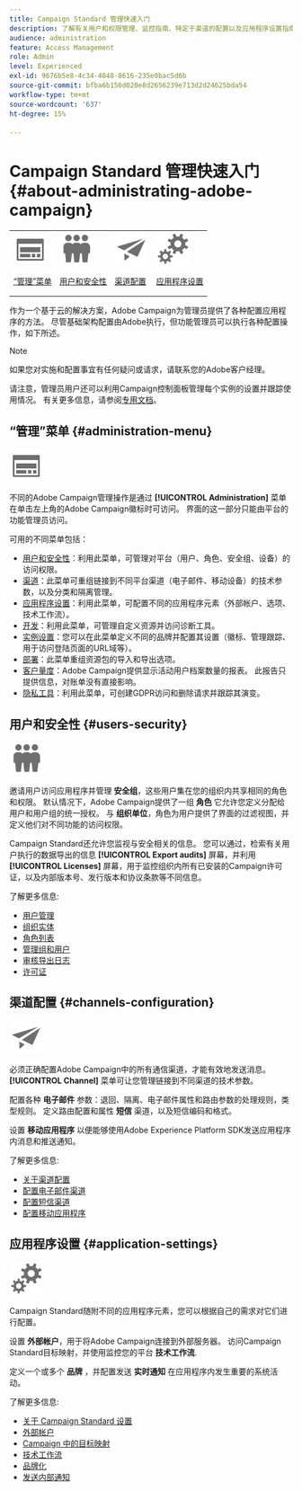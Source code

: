 ```yaml
---
title: Campaign Standard 管理快速入门
description: 了解有关用户和权限管理、监控指南、特定于渠道的配置以及应用程序设置指南的信息
audience: administration
feature: Access Management
role: Admin
level: Experienced
exl-id: 9676b5e8-4c34-4848-8616-235e0bac5d6b
source-git-commit: bfba6b156d020e8d2656239e713d2d24625bda54
workflow-type: tm+mt
source-wordcount: '637'
ht-degree: 15%

---
```


# Campaign Standard 管理快速入门 {#about-administrating-adobe-campaign}

<table>
<tr><td><img src="assets/do-not-localize/icon_menu.svg" width="60px"><p><a href="#administration-menu">“管理”菜单</a></p></td>
<td><img src="assets/do-not-localize/icon_users.svg" width="60px"><p><a href="#users-security">用户和安全性</a></p></td>
<td><img src="assets/do-not-localize/icon_channels.svg" width="60px"><p><a href="#channels-configuration">渠道配置</a></p></td>
<td><img src="assets/do-not-localize/icon_settings.svg" width="60px"><p><a href="#application-settings">应用程序设置</a></p></td></tr>
</table>

作为一个基于云的解决方案，Adobe Campaign为管理员提供了各种配置应用程序的方法。 尽管基础架构配置由Adobe执行，但功能管理员可以执行各种配置操作，如下所述。

>[!NOTE]
>
>如果您对实施和配置事宜有任何疑问或请求，请联系您的Adobe客户经理。

请注意，管理员用户还可以利用Campaign控制面板管理每个实例的设置并跟踪使用情况。 有关更多信息，请参阅[专用文档](https://experienceleague.adobe.com/docs/control-panel/using/control-panel-home.html?lang=zh-Hans)。

## “管理”菜单 {#administration-menu}

<img src="assets/do-not-localize/icon_menu.svg" width="60px">

不同的Adobe Campaign管理操作是通过 **[!UICONTROL Administration]** 菜单在单击左上角的Adobe Campaign徽标时可访问。 界面的这一部分只能由平台的功能管理员访问。

可用的不同菜单包括：

* [用户和安全性](../../administration/using/about-access-management.md)：利用此菜单，可管理对平台（用户、角色、安全组、设备）的访问权限。
* [渠道](../../administration/using/about-channel-configuration.md)：此菜单可重组链接到不同平台渠道（电子邮件、移动设备）的技术参数，以及分类和隔离管理。
* [应用程序设置](../../administration/using/external-accounts.md)：利用此菜单，可配置不同的应用程序元素（外部帐户、选项、技术工作流）。
* [开发](../../developing/using/data-model-concepts.md)：利用此菜单，可管理自定义资源并访问诊断工具。
* [实例设置](../../administration/using/branding.md)：您可以在此菜单定义不同的品牌并配置其设置（徽标、管理跟踪、用于访问登陆页面的URL域等）。
* [部署](../../automating/using/managing-packages.md)：此菜单重组资源包的导入和导出选项。
* [客户量度](../../audiences/using/active-profiles.md)：Adobe Campaign提供显示活动用户档案数量的报表。 此报告只提供信息，对账单没有直接影响。
* [隐私工具](../../start/using/privacy-management.md)：利用此菜单，可创建GDPR访问和删除请求并跟踪其演变。

## 用户和安全性 {#users-security}

<img src="assets/do-not-localize/icon_users.svg"  width="60px">

邀请用户访问应用程序并管理 **安全组**，这些用户集在您的组织内共享相同的角色和权限。 默认情况下，Adobe Campaign提供了一组 **角色** 它允许您定义分配给用户和用户组的统一授权。 与 **组织单位**，角色为用户提供了界面的过滤视图，并定义他们对不同功能的访问权限。

Campaign Standard还允许您监视与安全相关的信息。 您可以通过，检索有关用户执行的数据导出的信息 **[!UICONTROL Export audits]** 屏幕，并利用 **[!UICONTROL Licenses]** 屏幕，用于监控组织内所有已安装的Campaign许可证，以及内部版本号、发行版本和协议条款等不同信息。

了解更多信息:

* [用户管理](../../administration/using/users-management.md)
* [组织实体](../../administration/using/organizational-units.md)
* [角色列表](../../administration/using/list-of-roles.md)
* [管理组和用户](../../administration/using/managing-groups-and-users.md)
* [审核导出日志](../../administration/using/auditing-export-logs.md)
* [许可证](../../administration/using/licenses.md)

## 渠道配置 {#channels-configuration}

<img src="assets/do-not-localize/icon_channels.svg" width="60px">

必须正确配置Adobe Campaign中的所有通信渠道，才能有效地发送消息。 **[!UICONTROL Channel]**  菜单可让您管理链接到不同渠道的技术参数。

配置各种 **电子邮件** 参数：退回、隔离、电子邮件属性和路由参数的处理规则，类型规则。 定义路由配置和属性 **短信** 渠道，以及短信编码和格式。

设置 **移动应用程序** 以便能够使用Adobe Experience Platform SDK发送应用程序内消息和推送通知。

了解更多信息:

* [关于渠道配置](../../administration/using/about-channel-configuration.md)
* [配置电子邮件渠道](../../administration/using/configuring-email-channel.md)
* [配置短信渠道](../../administration/using/configuring-sms-channel.md)
* [配置移动应用程序](../../administration/using/configuring-a-mobile-application.md)

## 应用程序设置 {#application-settings}

<img src="assets/do-not-localize/icon_settings.svg" width="60px">

Campaign Standard随附不同的应用程序元素，您可以根据自己的需求对它们进行配置。

设置 **外部帐户**，用于将Adobe Campaign连接到外部服务器。 访问Campaign Standard目标映射，并使用监控您的平台 **技术工作流**.

定义一个或多个 **品牌** ，并配置发送 **实时通知** 在应用程序内发生重要的系统活动。

了解更多信息:

* [关于 Campaign Standard 设置](../../administration/using/about-campaign-standard-settings.md)
* [外部帐户](../../administration/using/external-accounts.md)
* [Campaign 中的目标映射](../../administration/using/target-mappings-in-campaign.md)
* [技术工作流](../../administration/using/technical-workflows.md)
* [品牌化](../../administration/using/branding.md)
* [发送内部通知](../../administration/using/sending-internal-notifications.md)

